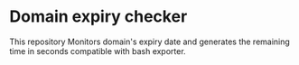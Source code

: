 # Domain expiry checker 
This repository Monitors domain's expiry date and generates the remaining time in seconds compatible with bash exporter.


